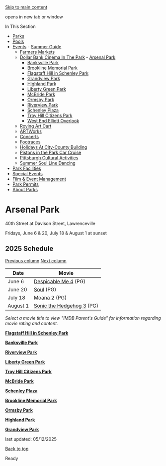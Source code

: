 [Skip to main content](https://www.pittsburghpa.gov/Recreation-Events/Events/Dollar-Bank-Cinema-In-The-Park/Arsenal-Park#main-content)

opens in new tab or window

In This Section

- [Parks](https://www.pittsburghpa.gov/Recreation-Events/Parks)
- [Pools](https://www.pittsburghpa.gov/Recreation-Events/Pools)
- [Events](https://www.pittsburghpa.gov/Recreation-Events/Events)  - [Summer Guide](https://www.pittsburghpa.gov/Recreation-Events/Events/Summer-Guide)
  - [Farmers Markets](https://www.pittsburghpa.gov/Recreation-Events/Events/Farmers-Markets)
  - [Dollar Bank Cinema In The Park](https://www.pittsburghpa.gov/Recreation-Events/Events/Dollar-Bank-Cinema-In-The-Park)    - [Arsenal Park](https://www.pittsburghpa.gov/Recreation-Events/Events/Dollar-Bank-Cinema-In-The-Park/Arsenal-Park)
    - [Banksville Park](https://www.pittsburghpa.gov/Recreation-Events/Events/Dollar-Bank-Cinema-In-The-Park/Banksville-Park)
    - [Brookline Memorial Park](https://www.pittsburghpa.gov/Recreation-Events/Events/Dollar-Bank-Cinema-In-The-Park/Brookline-Memorial-Park)
    - [Flagstaff Hill in Schenley Park](https://www.pittsburghpa.gov/Recreation-Events/Events/Dollar-Bank-Cinema-In-The-Park/Flagstaff-Hill-in-Schenley-Park)
    - [Grandview Park](https://www.pittsburghpa.gov/Recreation-Events/Events/Dollar-Bank-Cinema-In-The-Park/Grandview-Park)
    - [Highland Park](https://www.pittsburghpa.gov/Recreation-Events/Events/Dollar-Bank-Cinema-In-The-Park/Highland-Park)
    - [Liberty Green Park](https://www.pittsburghpa.gov/Recreation-Events/Events/Dollar-Bank-Cinema-In-The-Park/Liberty-Green-Park)
    - [McBride Park](https://www.pittsburghpa.gov/Recreation-Events/Events/Dollar-Bank-Cinema-In-The-Park/McBride-Park)
    - [Ormsby Park](https://www.pittsburghpa.gov/Recreation-Events/Events/Dollar-Bank-Cinema-In-The-Park/Ormsby-Park)
    - [Riverview Park](https://www.pittsburghpa.gov/Recreation-Events/Events/Dollar-Bank-Cinema-In-The-Park/Riverview-Park)
    - [Schenley Plaza](https://www.pittsburghpa.gov/Recreation-Events/Events/Dollar-Bank-Cinema-In-The-Park/Schenley-Plaza)
    - [Troy Hill Citizens Park](https://www.pittsburghpa.gov/Recreation-Events/Events/Dollar-Bank-Cinema-In-The-Park/Troy-Hill-Citizens-Park)
    - [West End Elliott Overlook](https://www.pittsburghpa.gov/Recreation-Events/Events/Dollar-Bank-Cinema-In-The-Park/West-End-Elliott-Overlook)
  - [Roving Art Cart](https://www.pittsburghpa.gov/Recreation-Events/Events/Roving-Art-Cart)
  - [ARTWorks](https://www.pittsburghpa.gov/Recreation-Events/Events/ARTWorks)
  - [Concerts](https://www.pittsburghpa.gov/Recreation-Events/Events/Concerts)
  - [Footraces](https://www.pittsburghpa.gov/Recreation-Events/Events/Footraces)
  - [Holidays At City-County Building](https://www.pittsburghpa.gov/Recreation-Events/Events/Holidays-At-City-County-Building)
  - [Pistons in the Park Car Cruise](https://www.pittsburghpa.gov/Recreation-Events/Events/Pistons-in-the-Park-Car-Cruise)
  - [Pittsburgh Cultural Activities](https://www.pittsburghpa.gov/Recreation-Events/Events/Pittsburgh-Cultural-Activities)
  - [Summer Soul Line Dancing](https://www.pittsburghpa.gov/Recreation-Events/Events/Summer-Soul-Line-Dancing)
- [Park Facilities](https://www.pittsburghpa.gov/Recreation-Events/Park-Facilities)
- [Special Events](https://www.pittsburghpa.gov/Recreation-Events/Special-Events)
- [Film & Event Management](https://www.pittsburghpa.gov/Recreation-Events/Film-Event-Management)
- [Park Permits](https://www.pittsburghpa.gov/Recreation-Events/Park-Permits)
- [About Parks](https://www.pittsburghpa.gov/Recreation-Events/About-Parks)

# Arsenal Park

40th Street at Davison Street, Lawrenceville

Fridays, June 6 & 20, July 18 & August 1 at sunset

## 2025 Schedule

[Previous column](https://www.pittsburghpa.gov/Recreation-Events/Events/Dollar-Bank-Cinema-In-The-Park/Arsenal-Park#) [Next column](https://www.pittsburghpa.gov/Recreation-Events/Events/Dollar-Bank-Cinema-In-The-Park/Arsenal-Park#)

| Date | Movie |
| --- | --- |
| June 6 | [Despicable Me 4](https://www.imdb.com/title/tt7510222/parentalguide) (PG) |
| June 20 | [Soul](https://www.imdb.com/title/tt2948372/parentalguide) (PG) |
| July 18 | [Moana 2](https://www.imdb.com/title/tt13622970/parentalguide) (PG) |
| August 1 | [Sonic the Hedgehog 3](https://www.imdb.com/title/tt18259086/parentalguide) (PG) |

_Select a movie title to view "IMDB Parent's Guide" for information regarding movie rating and content._

[**Flagstaff Hill in Schenley Park**](https://www.pittsburghpa.gov/Recreation-Events/Events/Dollar-Bank-Cinema-In-The-Park/Flagstaff-Hill-in-Schenley-Park)

[**Banksville Park**](https://www.pittsburghpa.gov/Recreation-Events/Events/Dollar-Bank-Cinema-In-The-Park/Banksville-Park)

[**Riverview Park**](https://www.pittsburghpa.gov/Recreation-Events/Events/Dollar-Bank-Cinema-In-The-Park/Riverview-Park)

[**Liberty Green Park**](https://www.pittsburghpa.gov/Recreation-Events/Events/Dollar-Bank-Cinema-In-The-Park/Liberty-Green-Park)

[**Troy Hill Citizens Park**](https://www.pittsburghpa.gov/Recreation-Events/Events/Dollar-Bank-Cinema-In-The-Park/Troy-Hill-Citizens-Park)

[**McBride Park**](https://www.pittsburghpa.gov/Recreation-Events/Events/Dollar-Bank-Cinema-In-The-Park/McBride-Park)

[**Schenley Plaza**](https://www.pittsburghpa.gov/Recreation-Events/Events/Dollar-Bank-Cinema-In-The-Park/Schenley-Plaza)

[**Brookline Memorial Park**](https://www.pittsburghpa.gov/Recreation-Events/Events/Dollar-Bank-Cinema-In-The-Park/Brookline-Memorial-Park)

[**Ormsby Park**](https://www.pittsburghpa.gov/Recreation-Events/Events/Dollar-Bank-Cinema-In-The-Park/Ormsby-Park)

[**Highland Park**](https://www.pittsburghpa.gov/Recreation-Events/Events/Dollar-Bank-Cinema-In-The-Park/Highland-Park)

[**Grandview Park**](https://www.pittsburghpa.gov/Recreation-Events/Events/Dollar-Bank-Cinema-In-The-Park/Grandview-Park)

last updated: 05/12/2025

[Back to top](https://www.pittsburghpa.gov/Recreation-Events/Events/Dollar-Bank-Cinema-In-The-Park/Arsenal-Park#body-top)

Ready
